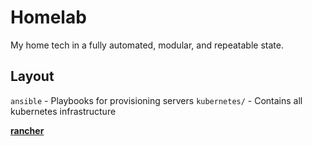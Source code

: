 # Homelab

My home tech in a fully automated, modular, and repeatable state.

## Layout

`ansible` - Playbooks for provisioning servers
`kubernetes/` - Contains all kubernetes infrastructure

[**rancher**](https://rancher.com/docs/rancher/v2.5/en/installation/install-rancher-on-k8s/#4-install-cert-manager)
